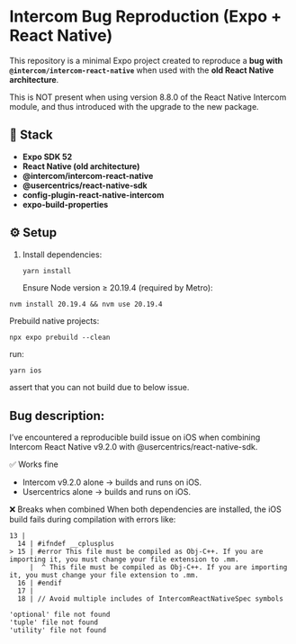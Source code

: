 # Intercom Bug Reproduction (Expo + React Native)

This repository is a minimal Expo project created to reproduce a **bug with `@intercom/intercom-react-native`** when used with the **old React Native architecture**.

This is NOT present when using version 8.8.0 of the React Native Intercom module, and thus introduced with the upgrade to the new package.
## 🧱 Stack

- **Expo SDK 52**
- **React Native (old architecture)**
- **@intercom/intercom-react-native**
- **@usercentrics/react-native-sdk**
- **config-plugin-react-native-intercom**
- **expo-build-properties**

## ⚙️ Setup

1. Install dependencies:
   ```bash
   yarn install
   ```
   Ensure Node version ≥ 20.19.4 (required by Metro):

```
nvm install 20.19.4 && nvm use 20.19.4

```

Prebuild native projects:

```
npx expo prebuild --clean

```

run:

```
yarn ios

```
assert that you can not build due to below issue.

## Bug description:

I’ve encountered a reproducible build issue on iOS when combining Intercom React Native v9.2.0 with @usercentrics/react-native-sdk.

✅ Works fine

- Intercom v9.2.0 alone → builds and runs on iOS.
- Usercentrics alone → builds and runs on iOS.

❌ Breaks when combined
When both dependencies are installed, the iOS build fails during compilation with errors like:

```
13 |
  14 | #ifndef __cplusplus
> 15 | #error This file must be compiled as Obj-C++. If you are importing it, you must change your file extension to .mm.
     |  ^ This file must be compiled as Obj-C++. If you are importing it, you must change your file extension to .mm.
  16 | #endif
  17 |
  18 | // Avoid multiple includes of IntercomReactNativeSpec symbols
```

```
'optional' file not found
'tuple' file not found
'utility' file not found
```
